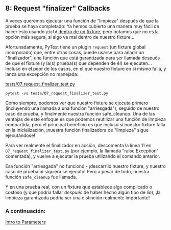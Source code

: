 
## 8: Request "finalizer" Callbacks

A veces queremos ejecutar una función de "limpieza" después de que la prueba se haya completado: Ya hemos cubierto una manera muy fácil de hacer esto usando `yield` [dentro de un fixture](), pero notamos que no es la opción más segura, si algo va mal dentro de nuestro fixture...

Afortunadamente, PyTest tiene un plugin `request` (un fixture global incorporado) que, entre otras cosas, puede usarse para añadir un "finalizador", una función que está garantizada para ser llamada después de que el fixture (y la(s) prueba(s) que dependen de él) se ejecuten... Incluso en el peor de los casos, en el que nuestro fixture en sí mismo falla, y lanza una excepción no manejada:

[tests/07_request_finalizer_test.py](https://github.com/INGCOM-UNRN/intro-a-pytest/blob/master/tests/07_request_finalizer_test.py)

```
pytest -vs tests/07_request_finalizer_test.py
```

Como siempre, podemos ver que nuestro fixture se ejecuta primero (incluyendo una llamada a una función "arriesgada"), seguido de nuestro caso de prueba, y finalmente nuestra función safe_cleanup. Una de las ventajas de este enfoque es que podemos reutilizar una función de limpieza compartida, pero el principal beneficio es que incluso si nuestro fixture falla en la inicialización, ¡nuestra función finalizadora de "limpieza" sigue ejecutándose!

Para ver realmente el finalizador en acción, descomenta la línea 11 en `07_request_finalizer_test.py` (por ejemplo, la llamada "raise Exception" comentada), y vuelve a ejecutar la prueba utilizando el comando anterior.

Esa función "arriesgada" no funcionó - ¡descarriló nuestro fixture, y nuestro caso de prueba ni siquiera se ejecutó! Pero a pesar de todo, nuestra función `safe_cleanup` fue llamada.

Y en una prueba real, con un fixture que establece algo complicado o costoso (y que podría fallar _después_ de haber hecho algún tipo de lío), ¡la limpieza garantizada podría ser una distinción realmente importante!

### A continuación:

[Intro to Parameters](https://github.com/INGCOM-UNRN/intro-a-pytest/blob/master/tutorials/09_intro_to_parameters.md)